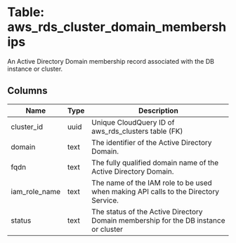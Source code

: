 
# Table: aws_rds_cluster_domain_memberships
An Active Directory Domain membership record associated with the DB instance or cluster. 
## Columns
| Name        | Type           | Description  |
| ------------- | ------------- | -----  |
|cluster_id|uuid|Unique CloudQuery ID of aws_rds_clusters table (FK)|
|domain|text|The identifier of the Active Directory Domain.|
|fqdn|text|The fully qualified domain name of the Active Directory Domain.|
|iam_role_name|text|The name of the IAM role to be used when making API calls to the Directory Service.|
|status|text|The status of the Active Directory Domain membership for the DB instance or cluster|
